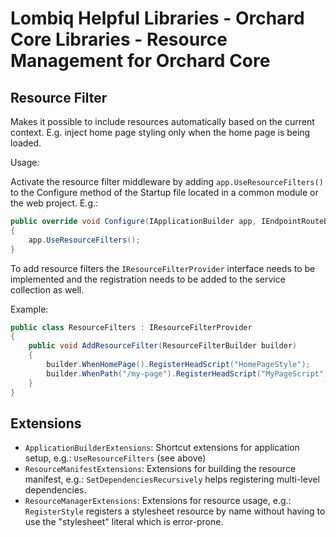 # Lombiq Helpful Libraries - Orchard Core Libraries - Resource Management for Orchard Core

## Resource Filter

Makes it possible to include resources automatically based on the current context. E.g. inject home page styling only when the home page is being loaded.

Usage:

Activate the resource filter middleware by adding `app.UseResourceFilters()` to the Configure method of the Startup file located in a common module or the web project. E.g.:

```C#
public override void Configure(IApplicationBuilder app, IEndpointRouteBuilder routes, IServiceProvider serviceProvider)
{
    app.UseResourceFilters();
}
```

To add resource filters the `IResourceFilterProvider` interface needs to be implemented and the registration needs to be added to the service collection as well.

Example:

```C#
public class ResourceFilters : IResourceFilterProvider
{
    public void AddResourceFilter(ResourceFilterBuilder builder)
    {
        builder.WhenHomePage().RegisterHeadScript("HomePageStyle");
        builder.WhenPath("/my-page").RegisterHeadScript("MyPageScript");
    }
}
```

## Extensions

- `ApplicationBuilderExtensions`: Shortcut extensions for application setup, e.g.: `UseResourceFilters` (see above)
- `ResourceManifestExtensions`: Extensions for building the resource manifest, e.g.: `SetDependenciesRecursively` helps registering multi-level dependencies.
- `ResourceManagerExtensions`: Extensions for resource usage, e.g.: `RegisterStyle` registers a stylesheet resource by name without having to use the "stylesheet" literal which is error-prone.
